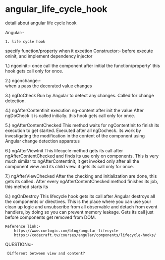 # angular_life_cycle_hook
detail about angular life cycle hook

Angular:-

	1. life cycle hook
    
   specify function/property when it excetion
Constructor:-
    before execute oninit, and implement dependency injector   

1.) ngoninit:-
     once call the component after initial the function/property'
     this hook gets call only for once.

2.) ngonchange:-    
        when u pass the decorated value changes
    
3.) ngDoCheck 
       Run by Angular to detect any changes.
       Called for change detection.

4.) ngAfterContentInit
       execution ng-content after init the value 
       After ngDoCheck it is called initially.
       this hook gets call only for once.

5.) ngAfterContentChecked
        This method waits for ngContentInit to finish its execution to get started.
        Executed after all ngDocheck.
        its work by investigating the modification in the content of the component using Angular change detection apparatus
		
6.) ngAfterViewInit
    This lifecycle method gets its call after ngAfterContentChecked and finds its use only on components.
    This is very much similar to ngAfterContentInit, 
    it get invoked only after all the component view and its child view.
     it gets its call only for once.

7.) ngAfterViewChecked
    After the checking and initialization are done, this gets its called.
    After every ngAfterContentChecked method finishes its job, this method starts its
	
8.) ngOnDestroy
    This lifecycle hook gets its call after Angular destroys all the components or directives.
    This is the place where you can use your clean up logic and unsubscribe from all observable and detach from event handlers, by doing so you can prevent memory leakage.
    Gets its call just before components get removed from DOM.

	Reference link:-
		https://www.cuelogic.com/blog/angular-lifecycle
		https://codecraft.tv/courses/angular/components/lifecycle-hooks/		

QUESTIONs:-

	 Different between view and content?

	






